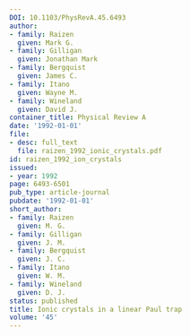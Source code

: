 ```yaml
---
DOI: 10.1103/PhysRevA.45.6493
author:
- family: Raizen
  given: Mark G.
- family: Gilligan
  given: Jonathan Mark
- family: Bergquist
  given: James C.
- family: Itano
  given: Wayne M.
- family: Wineland
  given: David J.
container_title: Physical Review A
date: '1992-01-01'
file:
- desc: full_text
  file: raizen_1992_ionic_crystals.pdf
id: raizen_1992_ion_crystals
issued:
- year: 1992
page: 6493-6501
pub_type: article-journal
pubdate: '1992-01-01'
short_author:
- family: Raizen
  given: M. G.
- family: Gilligan
  given: J. M.
- family: Bergquist
  given: J. C.
- family: Itano
  given: W. M.
- family: Wineland
  given: D. J.
status: published
title: Ionic crystals in a linear Paul trap
volume: '45'
---
```

